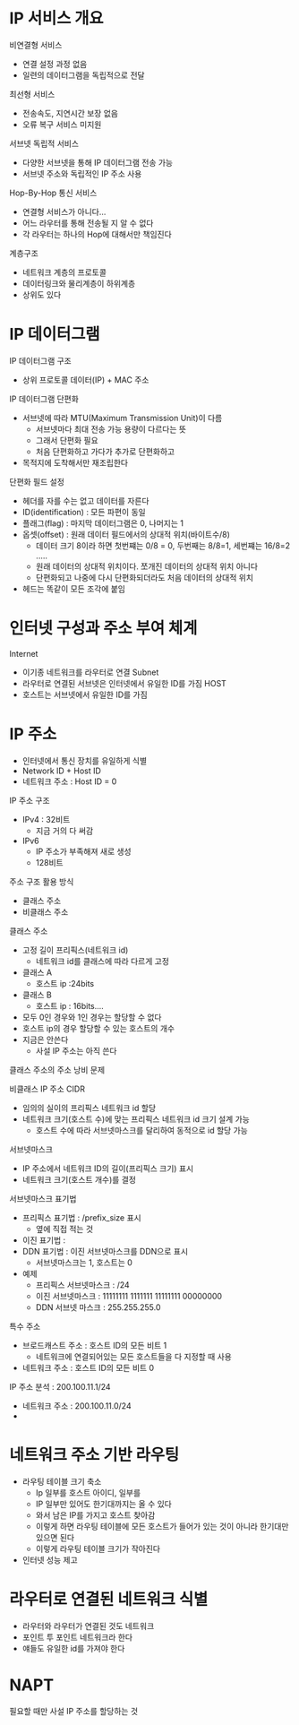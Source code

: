 # IP 서비스 개요
비연결형 서비스
* 연결 설정 과정 없음
* 일련의 데이터그램을 독립적으로 전달

최선형 서비스
* 전송속도, 지연시간 보장 없음
* 오류 복구 서비스 미지원

서브넷 독립적 서비스
* 다양한 서브넷을 통해 IP 데이터그램 전송 가능
* 서브넷 주소와 독립적인 IP 주소 사용

Hop-By-Hop 통신 서비스
* 연결형 서비스가 아니다...
* 어느 라우터를 통해 전송될 지 알 수 없다
* 각 라우터는 하나의 Hop에 대해서만 책임진다

계층구조
* 네트워크 계층의 프로토콜
* 데이터링크와 물리계층이 하위계층
* 상위도 있다

# IP 데이터그램
IP 데이터그램 구조
* 상위 프로토콜 데이터(IP) + MAC 주소

IP 데이터그램 단편화
* 서브넷에 따라 MTU(Maximum Transmission Unit)이 다름
    * 서브넷마다 최대 전송 가능 용량이 다르다는 뜻
    * 그래서 단편화 필요
    * 처음 단편화하고 가다가 추가로 단편화하고
* 목적지에 도착해서만 재조립한다

단편화 필드 설정
* 헤더를 자를 수는 없고 데이터를 자른다
* ID(identification) : 모든 파편이 동일
* 플래그(flag) : 마지막 데이터그램은 0, 나머지는 1
* 옵셋(offset) : 원래 데이터 필드에서의 상대적 위치(바이트수/8)
    * 데이터 크기 8이라 하면 첫번쨰는 0/8 = 0, 두번째는 8/8=1, 세번쨰는 16/8=2 .....
    * 원래 데이터의 상대적 위치이다. 쪼개진 데이터의 상대적 위치 아니다
    * 단편화되고 나중에 다시 단편화되더라도 처음 데이터의 상대적 위치
* 헤드는 똑같이 모든 조각에 붙임






# 인터넷 구성과 주소 부여 체계

Internet 
* 이기종 네트워크를 라우터로 연결
Subnet 
* 라우터로 연결된 서브넷은 인터넷에서 유일한 ID를 가짐
HOST
* 호스트는 서브넷에서 유일한 ID를 가짐 

# IP 주소
* 인터넷에서 통신 장치를 유일하게 식별
* Network ID + Host ID
* 네트워크 주소 : Host ID = 0

IP 주소 구조
* IPv4 : 32비트
    * 지금 거의 다 써감
* IPv6
    * IP 주소가 부족해져 새로 생성
    * 128비트

주소 구조 활용 방식
* 클래스 주소
* 비클래스 주소

클래스 주소
* 고정 길이 프리픽스(네트워크 id)
    * 네트워크 id를 클래스에 따라 다르게 고정
* 클래스 A 
    * 호스트 ip :24bits
* 클래스 B
    * 호스트 ip : 16bits....
* 모두 0인 경우와 1인 경우는 할당할 수 없다
* 호스트 ip의 경우 할당할 수 있는 호스트의 개수
* 지금은 안쓴다
    * 사설 IP 주소는 아직 쓴다

클래스 주소의 주소 낭비 문제

비클래스 IP 주소
CIDR
* 임의의 실이의 프리픽스 네트워크 id 할당
* 네트워크 크기(호스트 수)에 맞는 프리픽스 네트워크 id 크기 설계 가능
    * 호스트 수에 따라 서브넷마스크를 달리하여 동적으로 id 할당 가능

서브넷마스크
* IP 주소에서 네트워크 ID의 길이(프리픽스 크기) 표시
* 네트워크 크기(호스트 개수)를 결정

서브넷마스크 표기법
* 프리픽스 표기법 : /prefix_size 표시
    * 옆에 직접 적는 것
* 이진 표기법 : 
* DDN 표기법 : 이진 서브넷마스크를 DDN으로 표시
    * 서브넷마스크는 1, 호스트는 0
* 예제
    * 프리픽스 서브넷마스크 : /24
    * 이진 서브넷마스크 : 11111111 1111111 11111111 00000000
    * DDN 서브넷 마스크 : 255.255.255.0

특수 주소
* 브로드캐스트 주소 : 호스트 ID의 모든 비트 1
    * 네트워크에 연결되어있는 모든 호스트들을 다 지정할 때 사용
* 네트워크 주소 : 호스트 ID의 모든 비트 0

IP 주소 분석 : 200.100.11.1/24
* 네트워크 주소 : 200.100.11.0/24
* 


# 네트워크 주소 기반 라우팅
* 라우팅 테이블 크기 축소
    * Ip 일부를 호스트 아이디, 일부를 
    * IP 일부만 있어도 한기대까지는 올 수 있다
    * 와서 남은 IP를 가지고 호스트 찾아감
    * 이렇게 하면 라우팅 테이블에 모든 호스트가 들어가 있는 것이 아니라 한기대만 있으면 된다
    * 이렇게 라우팅 테이블 크기가 작아진다 
* 인터넷 성능 제고

# 라우터로 연결된 네트워크 식별
* 라우터와 라우터가 연결된 것도 네트워크
* 포인트 투 포인트 네트워크라 한다
* 얘들도 유일한 id를 가져야 한다
































# NAPT
필요할 때만 사설 IP 주소를 할당하는 것

